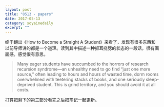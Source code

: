 ```yaml
---
layout: post
title: "0513 - papers" 
date: 2017-05-13 
category: soyainedaily 
excerpt: ""
---
```


终于翻出《How to Become a Straight A Student》来看了，发现有很多东西和以前导师讲的都是一个道理。读到其中描述一种抓耳挠腮的状态的一段话，很有画面感，感觉很有意思。

> Many eager students have succumbed to the horrors of research recursion syndrome—an unhealthy need to go find “just one more source,” often leading to hours and hours of wasted time, dorm rooms overwhelmed with teetering stacks of books, and one seriously sleep-deprived student. This is grind territory, and you should avoid it at all costs.

打算把剩下的第三部分看完之后把笔记一起更新。